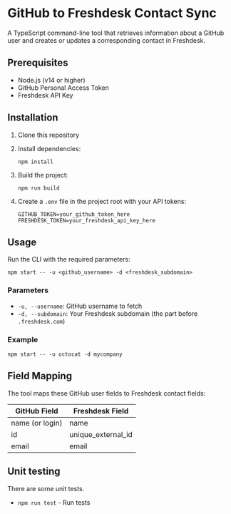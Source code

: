 # GitHub to Freshdesk Contact Sync

A TypeScript command-line tool that retrieves information about a GitHub user and creates or updates a corresponding contact in Freshdesk.



## Prerequisites

- Node.js (v14 or higher)
- GitHub Personal Access Token
- Freshdesk API Key

## Installation

1. Clone this repository


2. Install dependencies:
   ```
   npm install
   ```

3. Build the project:
   ```
   npm run build
   ```

4. Create a `.env` file in the project root with your API tokens:
   ```
   GITHUB_TOKEN=your_github_token_here
   FRESHDESK_TOKEN=your_freshdesk_api_key_here
   ```

## Usage

Run the CLI with the required parameters:

```
npm start -- -u <github_username> -d <freshdesk_subdomain>
```



### Parameters

- `-u, --username`: GitHub username to fetch
- `-d, --subdomain`: Your Freshdesk subdomain (the part before `.freshdesk.com`)

### Example

```
npm start -- -u octocat -d mycompany
```

## Field Mapping

The tool maps these GitHub user fields to Freshdesk contact fields:

| GitHub Field | Freshdesk Field |
|--------------|-----------------|
| name (or login) | name |
| id | unique_external_id |
| email | email |



## Unit testing
There are some unit tests.
- `npm run test` - Run tests